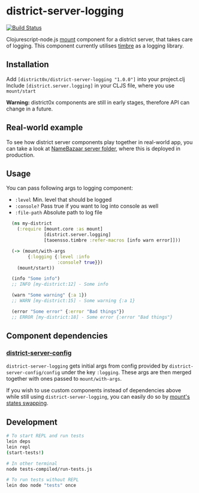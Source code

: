 # district-server-logging

[![Build Status](https://travis-ci.org/district0x/district-server-logging.svg?branch=master)](https://travis-ci.org/district0x/district-server-logging)

Clojurescript-node.js [mount](https://github.com/tolitius/mount) component for a district server, that takes care of logging. This component currently utilises [timbre](https://github.com/ptaoussanis/timbre) as a logging library.

## Installation
Add `[district0x/district-server-logging "1.0.0"]` into your project.clj  
Include `[district.server.logging]` in your CLJS file, where you use `mount/start`

**Warning:** district0x components are still in early stages, therefore API can change in a future.

## Real-world example
To see how district server components play together in real-world app, you can take a look at [NameBazaar server folder](https://github.com/district0x/name-bazaar/tree/master/src/name_bazaar/server), 
where this is deployed in production.

## Usage
You can pass following args to logging component: 
* `:level` Min. level that should be logged
* `:console?` Pass true if you want to log into console as well
* `:file-path` Absolute path to log file

```clojure
  (ns my-district
    (:require [mount.core :as mount]
              [district.server.logging]
              [taoensso.timbre :refer-macros [info warn error]]))

  (-> (mount/with-args
        {:logging {:level :info
                   :console? true}})
    (mount/start))

  (info "Some info")
  ;; INFO [my-district:12] - Some info

  (warn "Some warning" {:a 1})
  ;; WARN [my-district:15] - Some warning {:a 1}

  (error "Some error" {:error "Bad things"})
  ;; ERROR [my-district:18] - Some error {:error "Bad things"}
```

## Component dependencies

### [district-server-config](https://github.com/district0x/district-server-config)
`district-server-logging` gets initial args from config provided by `district-server-config/config` under the key `:logging`. These args are then merged together with ones passed to `mount/with-args`.

If you wish to use custom components instead of dependencies above while still using `district-server-logging`, you can easily do so by [mount's states swapping](https://github.com/tolitius/mount#swapping-states-with-states).
## Development
```bash
# To start REPL and run tests
lein deps
lein repl
(start-tests!)

# In other terminal
node tests-compiled/run-tests.js

# To run tests without REPL
lein doo node "tests" once
```